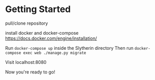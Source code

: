 # Getting Started 

pull/clone repository

install docker and docker-compose https://docs.docker.com/engine/installation/

Run 
`docker-compose up`
inside the Slytherin directory
Then run 
`docker-compose exec web ./manage.py migrate`

Visit localhost:8080

Now you're ready to go!
